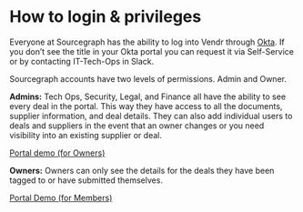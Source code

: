 # How to login & privileges

Everyone at Sourcegraph has the ability to log into Vendr through [Okta](../Okta.md). If you don’t see the title in your Okta portal you can request it via Self-Service or by contacting IT-Tech-Ops in Slack.

Sourcegraph accounts have two levels of permissions. Admin and Owner.

**Admins:** Tech Ops, Security, Legal, and Finance all have the ability to see every deal in the portal. This way they have access to all the documents, supplier information, and deal details. They can also add individual users to deals and suppliers in the event that an owner changes or you need visibility into an existing supplier or deal.

[Portal demo (for Owners)](https://vimeo.com/manage/videos/587862448/92ba767008)

**Owners:** Owners can only see the details for the deals they have been tagged to or have submitted themselves.

[Portal Demo (for Members)](https://vimeo.com/manage/videos/587870593/695eac85be)
